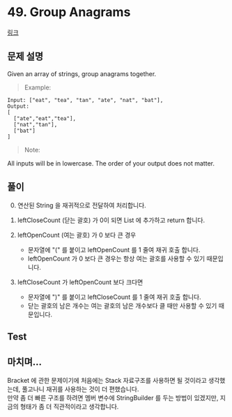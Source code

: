 # 49. Group Anagrams   
[링크](https://leetcode.com/problems/group-anagrams/)

## 문제 설명

Given an array of strings, group anagrams together.

> Example:
```
Input: ["eat", "tea", "tan", "ate", "nat", "bat"],
Output:
[
  ["ate","eat","tea"],
  ["nat","tan"],
  ["bat"]
]
```
> Note:

All inputs will be in lowercase.
The order of your output does not matter.

## 풀이
0. 연산된 String 을 재귀적으로 전달하여 처리합니다. 

1. leftCloseCount (닫는 괄호) 가 0이 되면 List 에 추가하고 return 합니다.
 
2. leftOpenCount (여는 괄호) 가 0 보다 큰 경우 
    - 문자열에 "(" 를 붙이고 leftOpenCount 를 1 줄여 재귀 호출 합니다.
    - leftOpenCount 가 0 보다 큰 경우는 항상 여는 괄호를 사용할 수 있기 때문입니다.
3. leftCloseCount 가 leftOpenCount 보다 크다면
    - 문자열에 ")" 를 붙이고 leftCloseCount 를 1 줄여 재귀 호출 합니다.
    - 닫는 괄호의 남은 개수는 여는 괄호의 남은 개수보다 클 때만 사용할 수 있기 때문입니다.
          
## Test    

## 마치며...
Bracket 에 관한 문제이기에 처음에는 Stack 자료구조를 사용하면 될 것이라고 생각했는데, 풀고나니 재귀를 사용하는 것이 더 편했습니다.  
만약 좀 더 빠른 구조를 하려면 멤버 변수에 StringBuilder 를 두는 방법이 있겠지만, 지금의 형태가 좀 더 직관적이라고 생각합니다.
